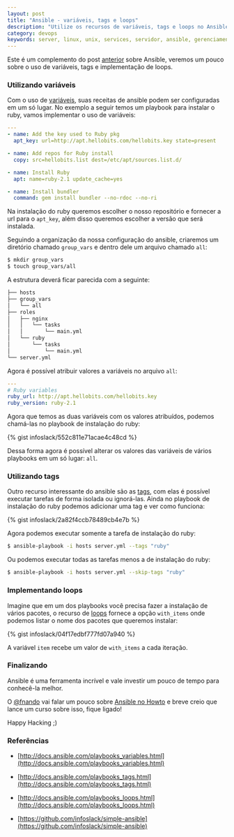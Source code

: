 ```yaml
---
layout: post
title: "Ansible - variáveis, tags e loops"
description: "Utilize os recursos de variáveis, tags e loops no Ansible"
category: devops
keywords: server, linux, unix, services, servidor, ansible, gerenciamento, ssh, provisionamento, devops
---
```


Este é um complemento do post [anterior](http://infoslack.com/server/automatize-o-gerenciamento-de-servidores-com-ansible/) sobre Ansible, veremos um pouco
sobre o uso de variáveis, tags e implementação de loops.

### Utilizando variáveis

Com o uso de [variáveis](http://docs.ansible.com/playbooks_variables.html), suas receitas de ansible podem ser configuradas em um só
lugar. No exemplo a seguir temos um playbook para instalar o ruby, vamos implementar o
uso de variáveis:

```yaml
---
- name: Add the key used to Ruby pkg
  apt_key: url=http://apt.hellobits.com/hellobits.key state=present

- name: Add repos for Ruby install
  copy: src=hellobits.list dest=/etc/apt/sources.list.d/

- name: Install Ruby
  apt: name=ruby-2.1 update_cache=yes

- name: Install bundler
  command: gem install bundler --no-rdoc --no-ri
```

Na instalação do ruby queremos escolher o nosso repositório e fornecer a  url
para o `apt_key`, além disso queremos escolher a versão que será instalada.

Seguindo a organização da nossa configuração do ansible, criaremos um
diretório chamado `group_vars` e dentro dele um arquivo chamado `all`:

```bash
$ mkdir group_vars
$ touch group_vars/all
```

A estrutura deverá ficar parecida com a seguinte:

```bash
├── hosts
├── group_vars
│   └── all
├── roles
│   ├── nginx
│   │   └── tasks
│   │       └── main.yml
│   └── ruby
│       └── tasks
│           └── main.yml
└── server.yml
```

Agora é possível atribuir valores a variáveis no arquivo `all`:

```yaml
---
# Ruby variables
ruby_url: http://apt.hellobits.com/hellobits.key
ruby_version: ruby-2.1
```

Agora que temos as duas variáveis com os valores atribuídos, podemos chamá-las
no playbook de instalação do ruby:

{% gist infoslack/552c811e71acae4c48cd %}

Dessa forma agora é possível alterar os valores das variáveis de vários
playbooks em um só lugar: `all`.

### Utilizando tags

Outro recurso interessante do ansible são as [tags](http://docs.ansible.com/playbooks_tags.html), com elas é possível
executar tarefas de forma isolada ou ignorá-las. Ainda no playbook de
instalação do ruby podemos adicionar uma tag e ver como funciona:

{% gist infoslack/2a82f4ccb78489cb4e7b %}

Agora podemos executar somente a tarefa de instalação do ruby:

```bash
$ ansible-playbook -i hosts server.yml --tags "ruby"
```

Ou podemos executar todas as tarefas menos a de instalação do ruby:

```bash
$ ansible-playbook -i hosts server.yml --skip-tags "ruby"
```

### Implementando loops

Imagine que em um dos playbooks você precisa fazer a instalação de vários
pacotes, o recurso de [loops](http://docs.ansible.com/playbooks_loops.html) fornece a opção `with_items` onde podemos
listar o nome dos pacotes que queremos instalar:

{% gist infoslack/04f17edbf777fd07a940 %}

A variável `item` recebe um valor de `with_items` a cada iteração.

### Finalizando

Ansible é uma ferramenta incrível e vale investir um pouco de tempo para
conhecê-la melhor.

O [@fnando](https://twitter.com/fnando) vai falar um pouco sobre [Ansible no Howto](http://howtocode.com.br/cursos/ansible) e breve
creio que lance um curso sobre isso, fique ligado!

Happy Hacking ;)

### Referências

- [http://docs.ansible.com/playbooks_variables.html](http://docs.ansible.com/playbooks_variables.html)

- [http://docs.ansible.com/playbooks_tags.html](http://docs.ansible.com/playbooks_tags.html)

- [http://docs.ansible.com/playbooks_loops.html](http://docs.ansible.com/playbooks_loops.html)

- [https://github.com/infoslack/simple-ansible](https://github.com/infoslack/simple-ansible)
